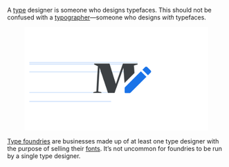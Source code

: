 
A [type](/glossary/type) designer is someone who designs typefaces. This should not be confused with a [typographer](/glossary/typographer)—someone who designs *with* typefaces.

<figure>

![An abstract representation showing the letter M being drawn by a pen, with horizontal lines representing the typeface’s vertical metrics.](images/thumbnail.svg)

</figure>

[Type foundries](/glossary/type_foundry) are businesses made up of at least one type designer with the purpose of selling their [fonts](/glossary/font). It’s not uncommon for foundries to be run by a single type designer.
